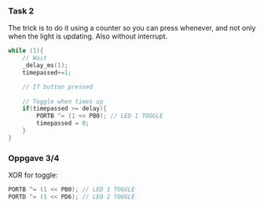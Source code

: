### Task 2
The trick is to do it using a counter so you can press whenever, and not only when the light is updating. Also without interrupt.
```c
while (1){
	// Wait
	_delay_ms(1);
	timepassed+=1;

	// If button pressed
	
	// Toggle when times up
	if(timepassed >= delay){
		PORTB ^= (1 << PB0); // LED 1 TOGGLE
		timepassed = 0;		
	}
}
```

### Oppgave 3/4
XOR for toggle:
```c
PORTB ^= (1 << PB0); // LED 1 TOGGLE
PORTD ^= (1 << PD6); // LED 2 TOGGLE
```